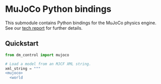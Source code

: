 # MuJoCo Python bindings

This submodule contains Python bindings for the MuJoCo physics engine. See our
[tech report](https://arxiv.org/abs/1801.00690) for further details.

## Quickstart

```python
from dm_control import mujoco

# Load a model from an MJCF XML string.
xml_string = """
<mujoco>
  <world